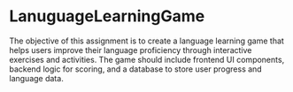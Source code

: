 # LanuguageLearningGame
The objective of this assignment is to create a language learning game that helps users improve their language proficiency through interactive exercises and activities. The game should include frontend UI components, backend logic for scoring, and a database to store user progress and language data.

